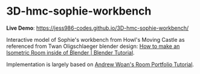 # 3D-hmc-sophie-workbench

**Live Demo**: https://jess986-codes.github.io/3D-hmc-sophie-workbench/

Interactive model of Sophie's workbench from Howl's Moving Castle as referenced from Twan Oligschlaeger blender design: [
How to make an Isometric Room inside of Blender | Blender Tutorial](https://www.youtube.com/watch?v=mboMae99d_I).

Implementation is largely based on [Andrew Woan's Room Portfolio Tutorial](https://www.youtube.com/watch?v=AB6sulUMRGE&t=8714s).
